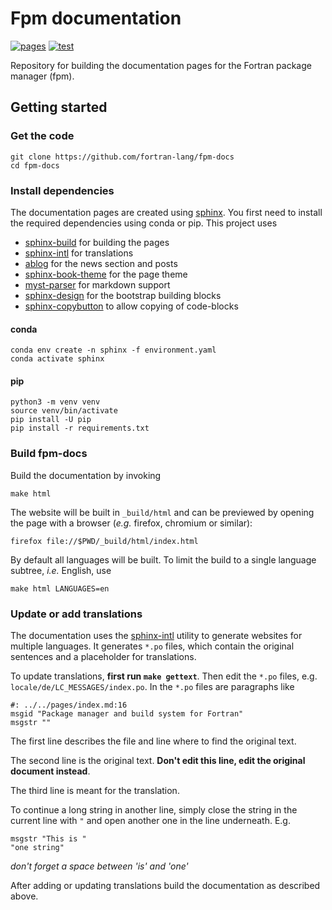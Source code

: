 # Fpm documentation

[![pages](https://github.com/fortran-lang/fpm-docs/actions/workflows/sphinx.yml/badge.svg)](https://fpm.fortran-lang.org/)
[![test](https://github.com/fortran-lang/fpm-docs/actions/workflows/build.yaml/badge.svg)](https://github.com/fortran-lang/fpm-docs/actions/workflows/build.yaml)

Repository for building the documentation pages for the Fortran package manager (fpm).


## Getting started

### Get the code

```
git clone https://github.com/fortran-lang/fpm-docs
cd fpm-docs
```

### Install dependencies

The documentation pages are created using [sphinx](https://www.sphinx-doc.org).
You first need to install the required dependencies using conda or pip.
This project uses

- [sphinx-build](https://www.sphinx-doc.org) for building the pages
- [sphinx-intl](https://www.sphinx-doc.org/en/master/usage/advanced/intl.html) for translations
- [ablog](https://ablog.readthedocs.io/en/latest/) for the news section and posts
- [sphinx-book-theme](https://sphinx-book-theme.readthedocs.io/en/latest/) for the page theme
- [myst-parser](https://myst-parser.readthedocs.io/en/latest/) for markdown support
- [sphinx-design](https://sphinx-design.readthedocs.io/en/latest/) for the bootstrap building blocks
- [sphinx-copybutton](https://sphinx-copybutton.readthedocs.io/en/latest/) to allow copying of code-blocks

#### conda

```
conda env create -n sphinx -f environment.yaml
conda activate sphinx
```

#### pip

```
python3 -m venv venv
source venv/bin/activate
pip install -U pip
pip install -r requirements.txt
```

### Build fpm-docs

Build the documentation by invoking

```
make html
```

The website will be built in `_build/html` and can be previewed by opening the page with a browser (*e.g.* firefox, chromium or similar):

```
firefox file://$PWD/_build/html/index.html
```

By default all languages will be built.
To limit the build to a single language subtree, *i.e.* English, use

```
make html LANGUAGES=en
```

### Update or add translations

The documentation uses the
[sphinx-intl](https://sphinx-intl.readthedocs.io/en/master/quickstart.html)
utility to generate websites for multiple languages.
It generates `*.po` files,
which contain the original sentences and a placeholder for translations.

To update translations, **first run `make gettext`**.
Then edit the `*.po` files,
e.g. `locale/de/LC_MESSAGES/index.po`.
In the `*.po` files are paragraphs like
```po
#: ../../pages/index.md:16
msgid "Package manager and build system for Fortran"
msgstr ""
```

The first line describes the file and line where to find the original text.

The second line is the original text.
**Don't edit this line, edit the original document instead**.

The third line is meant for the translation.

To continue a long string in another line,
simply close the string in the current line with `"`
and open another one in the line underneath. E.g.
```
msgstr "This is "
"one string"
```
*don't forget a space between 'is' and 'one'*

After adding or updating translations
build the documentation as described above.
